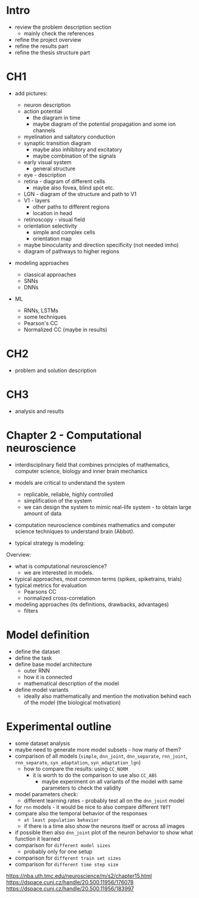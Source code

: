 # Intro
- review the problem description section
    - mainly check the references
- refine the project overview
- refine the results part
- refine the thesis structure part

# CH1
- add pictures:
    - neuron description
    - action potential
        - the diagram in time
        - maybe diagram of the potential propagation and some ion channels
    - myelination and saltatory conduction
    - synaptic transition diagram
        - maybe also inhibitory and excitatory
        - maybe combination of the signals
    - early visual system
        - general structure
    - eye - description
    - retina - diagram of different cells
        - maybe also fovea, blind spot etc.
    - LGN - diagram of the structure and path to V1
    - V1 - layers
        - other paths to different regions
        - location in head
    - retinoscopy - visual field
    - orientation selectivity
        - simple and complex cells
        - orientation map
    - maybe binocularity and direction specificity (not needed imho)
    - diagram of pathways to higher regions

- modeling approaches
    - classical approaches
    - SNNs
    - DNNs
- ML
    - RNNs, LSTMs
    - some techniques
    - Pearson's CC
    - Normalized CC (maybe in results)
# CH2
- problem and solution description

# CH3
- analysis and results


# Chapter 2 - Computational neuroscience
- interdisciplinary field that combines principles of mathematics, 
computer science, biology and inner brain mechanics
- models are critical to understand the system
    - replicable, reliable, highly controlled
    - simplification of the system
    - we can design the system to mimic real-life system - to obtain large amount of data

- computation neuroscience combines mathematics and computer science techniques to understand brain (Abbot).
- typical strategy is modeling:

Overview:
- what is computational neuroscience?
    - we are interested in models.
- typical approaches, most common terms (spikes, spiketrains, trials)
- typical metrics for evaluation
    - Pearsons CC
    - normalized cross-correlation
- modeling approaches (its definitions, drawbacks, advantages)
    - filters


# Model definition
- define the dataset
- define the task
- define base model architecture
    - outer RNN
    - how it is connected
    - mathematical description of the model
- define model variants
    - ideally also mathematically and mention the motivation behind each of the model (the biological motivation)




# Experimental outline
- some dataset analysis
- maybe need to generate more model subsets - how many of them?
- comparison of all models (`simple`, `dnn_joint`, `dnn_separate`, `rnn_joint`, `rnn_separate`, `syn_adaptation`, `syn_adaptation_lgn`)
    - how to compare the results: using `CC_NORM`
        - it is worth to do the comparison to use also `CC_ABS`
            - maybe experiment on all variants of the model with same parameters to check the validity
- model parameters check:
    - different learning rates - probably test all on the `dnn_joint` model
- for `rnn` models - it would be nice to also compare different `TBTT`
- compare also the temporal behavior of the responses
    - `at least population behavior`
    - if there is a time also show the neurons itself or across all images
- if possible then also `dnn_joint` plot of the neuron behavior to show what function it learned
- comparison for `different model sizes`
    - probably only for one setup
- comparison for `different train set sizes`
- comparison for `different time step size`






https://nba.uth.tmc.edu/neuroscience/m/s2/chapter15.html
https://dspace.cuni.cz/handle/20.500.11956/176078
https://dspace.cuni.cz/handle/20.500.11956/183997


